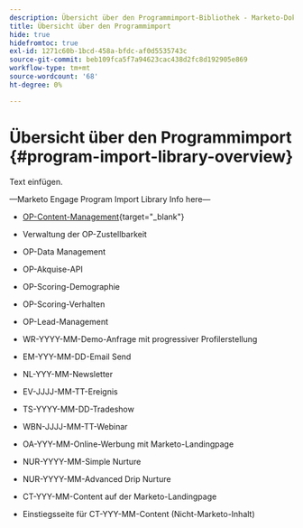```yaml
---
description: Übersicht über den Programmimport-Bibliothek - Marketo-Dokumente - Produktdokumentation
title: Übersicht über den Programmimport
hide: true
hidefromtoc: true
exl-id: 1271c60b-1bcd-458a-bfdc-af0d5535743c
source-git-commit: beb109fca5f7a94623cac438d2fc8d192905e869
workflow-type: tm+mt
source-wordcount: '68'
ht-degree: 0%

---
```


# Übersicht über den Programmimport {#program-import-library-overview}

Text einfügen.

—Marketo Engage Program Import Library Info here—

* [OP-Content-Management](/help/marketo/product-docs/core-marketo-concepts/programs/program-library/content-management-program-template.md){target="_blank"}

* Verwaltung der OP-Zustellbarkeit

* OP-Data Management

* OP-Akquise-API

* OP-Scoring-Demographie

* OP-Scoring-Verhalten

* OP-Lead-Management

* WR-YYYY-MM-Demo-Anfrage mit progressiver Profilerstellung

* EM-YYY-MM-DD-Email Send

* NL-YYY-MM-Newsletter

* EV-JJJJ-MM-TT-Ereignis

* TS-YYYY-MM-DD-Tradeshow

* WBN-JJJJ-MM-TT-Webinar

* OA-YYY-MM-Online-Werbung mit Marketo-Landingpage

* NUR-YYYY-MM-Simple Nurture

* NUR-YYYY-MM-Advanced Drip Nurture

* CT-YYY-MM-Content auf der Marketo-Landingpage

* Einstiegsseite für CT-YYY-MM-Content (Nicht-Marketo-Inhalt)
